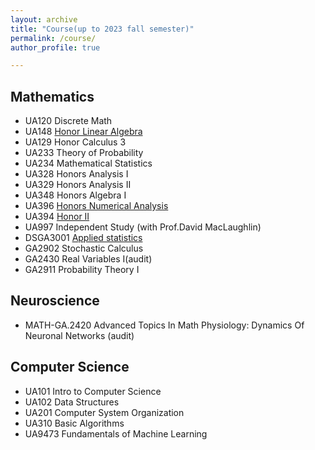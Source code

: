 ```yaml
---
layout: archive
title: "Course(up to 2023 fall semester)"
permalink: /course/
author_profile: true

---
```


## Mathematics
+ UA120 Discrete Math
+ UA148 [Honor Linear Algebra](https://devt287.github.io/files/MATH148-001_S2022_syllabus.pdf) 
+ UA129 Honor Calculus 3
+ UA233	Theory of Probability
+ UA234 Mathematical Statistics
+ UA328 Honors Analysis I
+ UA329 Honors Analysis II 
+ UA348 Honors Algebra I 
+ UA396 [Honors Numerical Analysis](https://cims.nyu.edu/~oneil/courses/sp23-math396/)
+ UA394 [Honor II](https://math.nyu.edu/~greengar/exploringode/exploringode.html)
+ UA997 Independent Study (with Prof.David MacLaughlin)
+ DSGA3001 [Applied statistics](https://yanjunhan2021.github.io/courses/applied_stats/index.html)
+ GA2902 Stochastic Calculus
+ GA2430 Real Variables I(audit)
+ GA2911 Probability Theory I

## Neuroscience
+ MATH-GA.2420 Advanced Topics In Math Physiology: Dynamics Of Neuronal Networks (audit)
## Computer Science
+ UA101  Intro to Computer Science
+ UA102  Data Structures
+ UA201  Computer System Organization
+ UA310  Basic Algorithms
+ UA9473 Fundamentals of Machine Learning 

